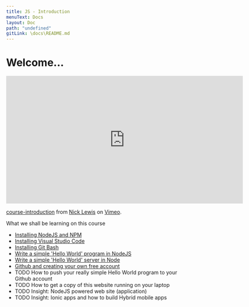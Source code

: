 ```yaml
---
title: JS - Introduction
menuText: Docs
layout: Doc
path: "undefined"
gitLink: \docs\README.md
---
```


# Welcome...

<iframe src="https://player.vimeo.com/video/187444928" width="640" height="346" frameborder="0" webkitallowfullscreen="true" mozallowfullscreen="true" allowfullscreen="true"></iframe>
<p><a href="https://vimeo.com/187444928">course-introduction</a> from <a href="https://vimeo.com/nicklewis">Nick Lewis</a> on <a href="https://vimeo.com">Vimeo</a>.</p>

What we shall be learning on this course

* [Installing NodeJS and NPM](install-node)
* [Installing Visual Studio Code](install-visual-studio-code)
* [Installing Git Bash](installing-git-bash)
* [Write a simple 'Hello World' program in NodeJS](hello-world)
* [Write a simple 'Hello World' server in Node](hello-http)
* [Github and creating your own free account](join-github)
* TODO How to push your really simple Hello World program to your Github account
* TODO How to get a copy of this website running on your laptop
* TODO Insight: NodeJS powered web site (application)
* TODO Insight: Ionic apps and how to build Hybrid mobile apps